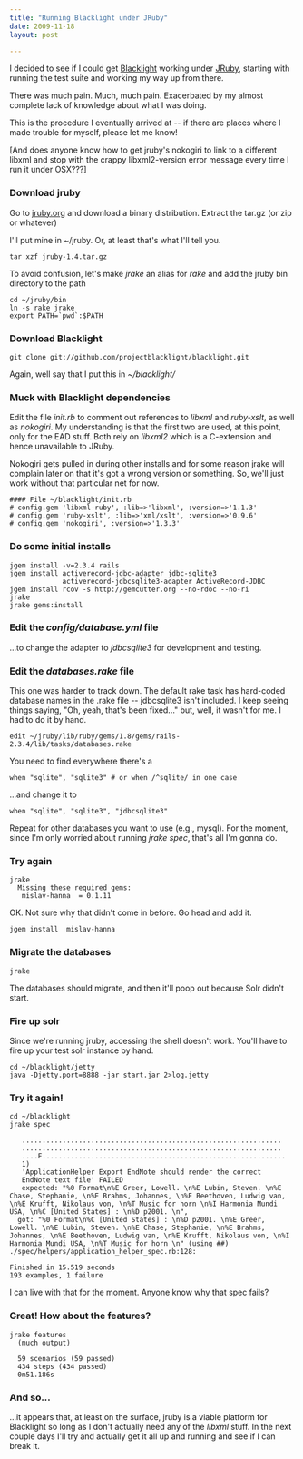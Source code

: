 ```yaml
---
title: "Running Blacklight under JRuby"
date: 2009-11-18
layout: post

---
```


I decided to see if I could get [Blacklight](http://projectblacklight.org/) working under [JRuby](http://jruby.org/), starting with running the test suite and working my way up from there.

There was much pain. Much, much pain. Exacerbated by my almost complete
lack of knowledge about what I was doing.

This is the procedure I eventually arrived at -- if there are places where I made trouble for myself, please let me know!

[And does anyone know how to get jruby's nokogiri to link to a different
libxml and stop with the crappy libxml2-version error message every time I
run it under OSX???]

### Download jruby

Go to [jruby.org](http://jruby.org/) and download a binary distribution. Extract the tar.gz (or zip or whatever)

I'll put mine in ~/jruby. Or, at least that's what I'll tell you.

    tar xzf jruby-1.4.tar.gz

To avoid confusion, let's make _jrake_ an alias for _rake_ and add the jruby bin directory to the path

    cd ~/jruby/bin
    ln -s rake jrake
    export PATH=`pwd`:$PATH


### Download Blacklight

    git clone git://github.com/projectblacklight/blacklight.git

Again, well say that I put this in _~/blacklight/_

### Muck with Blacklight dependencies

Edit the file _init.rb_ to comment out references to _libxml_ and _ruby-xslt_,
as well as _nokogiri_. My understanding is that the first two are used, at this point, only for the EAD stuff. Both rely on _libxml2_ which is a C-extension and hence unavailable to JRuby.

Nokogiri gets pulled in during other installs and for some reason jrake will complain later on that it's got a wrong version or something. So, we'll just work without that particular net for now.

    #### File ~/blacklight/init.rb
    # config.gem 'libxml-ruby', :lib=>'libxml', :version=>'1.1.3'
    # config.gem 'ruby-xslt', :lib=>'xml/xslt', :version=>'0.9.6'
    # config.gem 'nokogiri', :version=>'1.3.3'

### Do some initial installs

    jgem install -v=2.3.4 rails
    jgem install activerecord-jdbc-adapter jdbc-sqlite3
                 activerecord-jdbcsqlite3-adapter ActiveRecord-JDBC
    jgem install rcov -s http://gemcutter.org --no-rdoc --no-ri
    jrake
    jrake gems:install

### Edit the _config/database.yml_ file

...to change the adapter to _jdbcsqlite3_ for development and testing.

### Edit the _databases.rake_ file

This one was harder to track down. The default rake task has hard-coded database names in the .rake file -- jdbcsqlite3 isn't included. I keep seeing things saying, "Oh, yeah, that's been fixed..." but, well, it wasn't for me. I had to do it by hand.

    edit ~/jruby/lib/ruby/gems/1.8/gems/rails-2.3.4/lib/tasks/databases.rake

You need to find everywhere there's a

    when "sqlite", "sqlite3" # or when /^sqlite/ in one case

...and change it to

    when "sqlite", "sqlite3", "jdbcsqlite3"

Repeat for other databases you want to use (e.g., mysql). For the moment, since I'm only worried about running _jrake spec_, that's all I'm gonna do.

### Try again

    jrake
      Missing these required gems:
       mislav-hanna  = 0.1.11

OK. Not sure why that didn't come in before. Go head and add it.

    jgem install  mislav-hanna

### Migrate the databases

    jrake

The databases should migrate, and then it'll poop out because Solr didn't start.

### Fire up solr

Since we're running jruby, accessing the shell doesn't work. You'll have to fire up your test solr instance by hand.

    cd ~/blacklight/jetty
    java -Djetty.port=8888 -jar start.jar 2>log.jetty

### Try it again!

    cd ~/blacklight
    jrake spec

       ................................................................
       ................................................................
       ....F............................................................
       1)
       'ApplicationHelper Export EndNote should render the correct
       EndNote text file' FAILED
       expected: "%0 Format\n%E Greer, Lowell. \n%E Lubin, Steven. \n%E Chase, Stephanie, \n%E Brahms, Johannes, \n%E Beethoven, Ludwig van, \n%E Krufft, Nikolaus von, \n%T Music for horn \n%I Harmonia Mundi USA, \n%C [United States] : \n%D p2001. \n",
      got: "%0 Format\n%C [United States] : \n%D p2001. \n%E Greer, Lowell. \n%E Lubin, Steven. \n%E Chase, Stephanie, \n%E Brahms, Johannes, \n%E Beethoven, Ludwig van, \n%E Krufft, Nikolaus von, \n%I Harmonia Mundi USA, \n%T Music for horn \n" (using ##)
    ./spec/helpers/application_helper_spec.rb:128:

    Finished in 15.519 seconds
    193 examples, 1 failure

I can live with that for the moment. Anyone know why that spec fails?

### Great! How about the features?

    jrake features
      (much output)

      59 scenarios (59 passed)
      434 steps (434 passed)
      0m51.186s

### And so...

...it appears that, at least on the surface, jruby is a viable platform for Blacklight so long as I don't actually need any of the _libxml_ stuff. In the next couple days I'll try and actually get it all up and running and see if I can break it.
